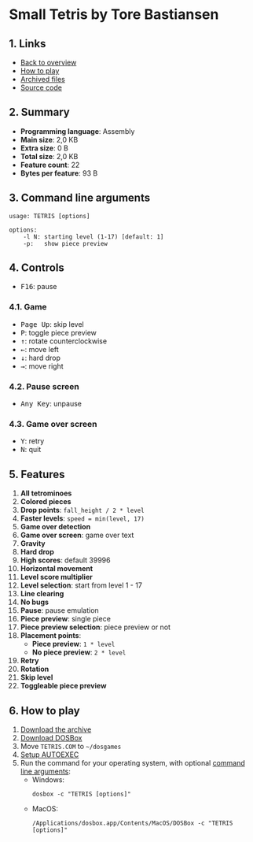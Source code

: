 # Small Tetris by Tore Bastiansen

## 1. Links

- [Back to overview](../README.md)
- [How to play](#6-how-to-play)
- [Archived files](https://github.com/nineteendo/tetris4karchive/tree/main/small-tetris/archive)
- [Source code](https://playdosgames.com/online/smalltetris)

## 2. Summary

- **Programming language**: Assembly
- **Main size**: 2,0 KB
- **Extra size**: 0 B
- **Total size**: 2,0 KB
- **Feature count**: 22
- **Bytes per feature**: 93 B

## 3. Command line arguments

```none
usage: TETRIS [options]

options:
    -l N: starting level (1-17) [default: 1]
    -p:   show piece preview
```

## 4. Controls

- <kbd>F16</kbd>: pause

### 4.1. Game

- <kbd>Page Up</kbd>: skip level
- <kbd>P</kbd>: toggle piece preview
- <kbd>↑</kbd>: rotate counterclockwise
- <kbd>←</kbd>: move left
- <kbd>↓</kbd>: hard drop
- <kbd>→</kbd>: move right

### 4.2. Pause screen

- <kbd>Any Key</kbd>: unpause

### 4.3. Game over screen

- <kbd>Y</kbd>: retry
- <kbd>N</kbd>: quit

## 5. Features

1. **All tetrominoes**
2. **Colored pieces**
3. **Drop points**: `fall_height / 2 * level`
4. **Faster levels**: `speed = min(level, 17)`
5. **Game over detection**
6. **Game over screen**: game over text
7. **Gravity**
8. **Hard drop**
9. **High scores**: default 39996
10. **Horizontal movement**
11. **Level score multiplier**
12. **Level selection**: start from level 1 - 17
13. **Line clearing**
14. **No bugs**
15. **Pause**: pause emulation
16. **Piece preview**: single piece
17. **Piece preview selection**: piece preview or not
18. **Placement points**:
    - **Piece preview**: `1 * level`
    - **No piece preview**: `2 * level`
19. **Retry**
20. **Rotation**
21. **Skip level**
22. **Toggleable piece preview**

## 6. How to play

1. [Download the archive](https://codeload.github.com/nineteendo/tetris4karchive/zip/refs/heads/main)
2. [Download DOSBox](https://sourceforge.net/projects/dosbox/files/latest/download)
3. Move `TETRIS.COM` to `~/dosgames`
4. [Setup AUTOEXEC](https://dosbox.com/wiki/AUTOEXEC)
5. Run the command for your operating system, with optional [command line arguments](#3-command-line-arguments):
    - Windows:
        ```shell
        dosbox -c "TETRIS [options]"
        ```
    - MacOS:
        ```shell
        /Applications/dosbox.app/Contents/MacOS/DOSBox -c "TETRIS [options]"
        ```